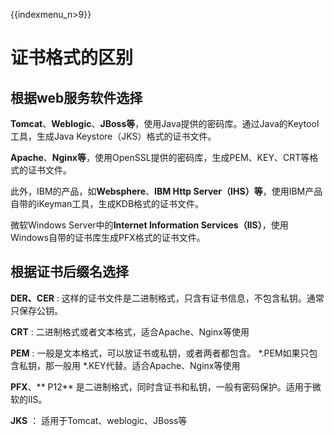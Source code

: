 {{indexmenu_n>9}}

# 证书格式的区别

## 根据web服务软件选择

**Tomcat**、**Weblogic**、**JBoss等**，使用Java提供的密码库。通过Java的Keytool工具，生成Java
Keystore（JKS）格式的证书文件。

**Apache**、**Nginx等**，使用OpenSSL提供的密码库，生成PEM、KEY、CRT等格式的证书文件。

此外，IBM的产品，如**Websphere**、**IBM Http
Server（IHS）等**，使用IBM产品自带的iKeyman工具，生成KDB格式的证书文件。

微软Windows Server中的**Internet Information
Services（IIS）**，使用Windows自带的证书库生成PFX格式的证书文件。

## 根据证书后缀名选择

**DER、CER** : 这样的证书文件是二进制格式，只含有证书信息，不包含私钥。通常只保存公钥。

**CRT** : 二进制格式或者文本格式，适合Apache、Nginx等使用

**PEM** : 一般是文本格式，可以放证书或私钥，或者两者都包含。 \*.PEM如果只包含私钥，那一般用
\*.KEY代替。适合Apache、Nginx等使用

**PFX**、\*\* P12\*\* 是二进制格式，同时含证书和私钥，一般有密码保护。适用于微软的IIS。

**JKS** ： 适用于Tomcat、weblogic、JBoss等
